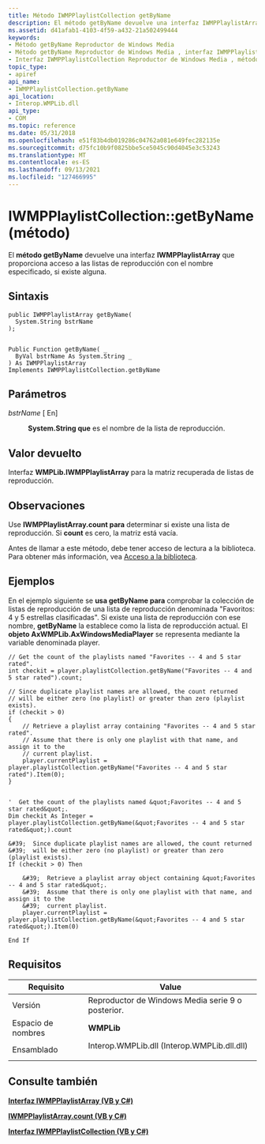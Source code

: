 ```yaml
---
title: Método IWMPPlaylistCollection getByName
description: El método getByName devuelve una interfaz IWMPPlaylistArray que proporciona acceso a las listas de reproducción con el nombre especificado, si existe alguna.
ms.assetid: d41afab1-4103-4f59-a432-21a502499444
keywords:
- Método getByName Reproductor de Windows Media
- Método getByName Reproductor de Windows Media , interfaz IWMPPlaylistCollection
- Interfaz IWMPPlaylistCollection Reproductor de Windows Media , método getByName
topic_type:
- apiref
api_name:
- IWMPPlaylistCollection.getByName
api_location:
- Interop.WMPLib.dll
api_type:
- COM
ms.topic: reference
ms.date: 05/31/2018
ms.openlocfilehash: e51f83b4db019286c04762a081e649fec282135e
ms.sourcegitcommit: d75fc10b9f0825bbe5ce5045c90d4045e3c53243
ms.translationtype: MT
ms.contentlocale: es-ES
ms.lasthandoff: 09/13/2021
ms.locfileid: "127466995"
---
```

# <a name="iwmpplaylistcollectiongetbyname-method"></a>IWMPPlaylistCollection::getByName (método)

El **método getByName** devuelve una interfaz **IWMPPlaylistArray** que proporciona acceso a las listas de reproducción con el nombre especificado, si existe alguna.

## <a name="syntax"></a>Sintaxis


```CSharp
public IWMPPlaylistArray getByName(
  System.String bstrName
);
```


```VB

Public Function getByName( _
  ByVal bstrName As System.String _
) As IWMPPlaylistArray
Implements IWMPPlaylistCollection.getByName
```





## <a name="parameters"></a>Parámetros

<dl> <dt>

*bstrName* \[ En\]
</dt> <dd>

**System.String que** es el nombre de la lista de reproducción.

</dd> </dl>

## <a name="return-value"></a>Valor devuelto

Interfaz **WMPLib.IWMPPlaylistArray** para la matriz recuperada de listas de reproducción.

## <a name="remarks"></a>Observaciones

Use **IWMPPlaylistArray.count para** determinar si existe una lista de reproducción. Si **count** es cero, la matriz está vacía.

Antes de llamar a este método, debe tener acceso de lectura a la biblioteca. Para obtener más información, vea [Acceso a la biblioteca](library-access.md).

## <a name="examples"></a>Ejemplos

En el ejemplo siguiente se **usa getByName para** comprobar la colección de listas de reproducción de una lista de reproducción denominada "Favoritos: 4 y 5 estrellas clasificadas". Si existe una lista de reproducción con ese nombre, **getByName** la establece como la lista de reproducción actual. El **objeto AxWMPLib.AxWindowsMediaPlayer** se representa mediante la variable denominada player.


```CSharp
// Get the count of the playlists named "Favorites -- 4 and 5 star rated".
int checkit = player.playlistCollection.getByName("Favorites -- 4 and 5 star rated").count;

// Since duplicate playlist names are allowed, the count returned
// will be either zero (no playlist) or greater than zero (playlist exists).
if (checkit > 0)
{
    // Retrieve a playlist array containing "Favorites -- 4 and 5 star rated".
    // Assume that there is only one playlist with that name, and assign it to the 
    // current playlist.
    player.currentPlaylist = player.playlistCollection.getByName("Favorites -- 4 and 5 star rated").Item(0);
}
```


```VB

'  Get the count of the playlists named &quot;Favorites -- 4 and 5 star rated&quot;.
Dim checkit As Integer = player.playlistCollection.getByName(&quot;Favorites -- 4 and 5 star rated&quot;).count

&#39;  Since duplicate playlist names are allowed, the count returned
&#39;  will be either zero (no playlist) or greater than zero (playlist exists).
If (checkit > 0) Then

    &#39;  Retrieve a playlist array object containing &quot;Favorites -- 4 and 5 star rated&quot;.
    &#39;  Assume that there is only one playlist with that name, and assign it to the 
    &#39;  current playlist.
    player.currentPlaylist = player.playlistCollection.getByName(&quot;Favorites -- 4 and 5 star rated&quot;).Item(0)

End If
```





## <a name="requirements"></a>Requisitos



| Requisito | Value |
|----------------------|------------------------------------------------------------------------------------------------------------------------|
| Versión<br/>   | Reproductor de Windows Media serie 9 o posterior.<br/>                                                                     |
| Espacio de nombres<br/> | **WMPLib**<br/>                                                                                                  |
| Ensamblado<br/>  | <dl> <dt>Interop.WMPLib.dll (Interop.WMPLib.dll.dll)</dt> </dl> |



## <a name="see-also"></a>Consulte también

<dl> <dt>

[**Interfaz IWMPPlaylistArray (VB y C#)**](iwmpplaylistarray--vb-and-c.md)
</dt> <dt>

[**IWMPPlaylistArray.count (VB y C#)**](wmplibiwmpplaylistarray-iwmpplaylistarray-count--vb-and-c.md)
</dt> <dt>

[**Interfaz IWMPPlaylistCollection (VB y C#)**](iwmpplaylistcollection--vb-and-c.md)
</dt> </dl>

 

 





